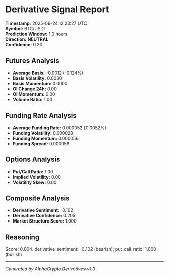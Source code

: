 # Derivative Signal Report

**Timestamp:** 2025-09-24 12:23:27 UTC  
**Symbol:** BTC/USDT  
**Prediction Window:** 1.0 hours  
**Direction:** **NEUTRAL**  
**Confidence:** 0.30

## Futures Analysis
- **Average Basis:** -0.0012 (-0.124%)
- **Basis Volatility:** 0.0000
- **Basis Momentum:** 0.0000
- **OI Change 24h:** 0.00
- **OI Momentum:** 0.00
- **Volume Ratio:** 1.00

## Funding Rate Analysis
- **Average Funding Rate:** 0.000052 (0.0052%)
- **Funding Volatility:** 0.000028
- **Funding Momentum:** 0.000056
- **Funding Spread:** 0.000056

## Options Analysis
- **Put/Call Ratio:** 1.00
- **Implied Volatility:** 0.00
- **Volatility Skew:** 0.00

## Composite Analysis
- **Derivative Sentiment:** -0.102
- **Derivative Confidence:** 0.205
- **Market Structure Score:** 1.000

## Reasoning
Score: 0.004. derivative_sentiment: -0.102 (bearish); put_call_ratio: 1.000 (bullish)

---
*Generated by AlphaCrypto Derivatives v1.0*
